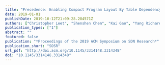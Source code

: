 ```yaml
---
title: "Precedence: Enabling Compact Program Layout By Table Dependency Resolution"
date: 2019-01-01
publishDate: 2019-10-12T21:09:28.284571Z
authors: ["Christopher Leet", "Shenshen Chen", "Kai Gao", "Yang Richard Yang"]
publication_types: ["1"]
abstract: ""
featured: false
publication: "*Proceedings of the 2019 ACM Symposium on SDN Research*"
publication_short: "SOSR"
url_pdf: "http://doi.acm.org/10.1145/3314148.3314348"
doi: "10.1145/3314148.3314348"
---
```


